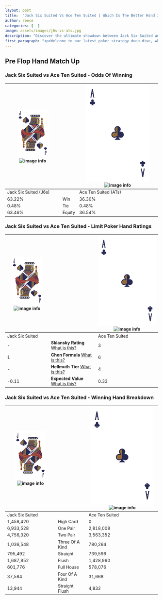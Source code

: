 ```yaml
---
layout: post
title:  "Jack Six Suited Vs Ace Ten Suited | Which Is The Better Hand In Poker? A Complete Guide"
author: reece
categories: [  ]
image: assets/images/j6s-vs-ats.jpg
description: "Discover the ultimate showdown between Jack Six Suited and Ace Ten Suited in poker! Uncover the odds, strategies, and scenarios where one hand triumphs over the other. Get ready to up your poker game with this thrilling analysis."
first_paragraph: "<p>Welcome to our latest poker strategy deep dive, where we're pitting two distinct hands against each other in a high-stakes showdown: Jack Six Suited vs Ace Ten Suited.</p><p>In the dynamic world of poker, every decision counts, and knowing which hand holds the upper hand is key to your success at the table.</p><p>In this article, we'll dissect these two hands, explore the scenarios where one dominates the other, and equip you with the knowledge to make strategic choices that can tip the odds in your favor.</p><p>Get ready to unravel the intriguing dynamics of these poker hands and elevate your game to new heights.</p>"
---
```




[comment]: # (sp0)

## Pre Flop Hand Match Up

<div class="table hand-ratings" markdown="1"> 



### Jack Six Suited vs Ace Ten Suited - Odds Of Winning


    
| ![image info](assets/images/hand1/J.png) ![image info](assets/images/hand1/6s.png) |  | ![image info](assets/images/hand2/A.png) ![image info](assets/images/hand2/Ts.png) |
| -------- | -------- | -------- |
| Jack Six Suited (J6s) |  | Ace Ten Suited (ATs) |
| 63.22% | Win | 36.30% |
| 0.48% | Tie | 0.48% |
| 63.46% | Equity | 36.54% |




[comment]: # (sp1)



### Jack Six Suited vs Ace Ten Suited - Limit Poker Hand Ratings


    
| ![image info](assets/images/hand1/J.png) ![image info](assets/images/hand1/6s.png) |  | ![image info](assets/images/hand2/A.png) ![image info](assets/images/hand2/Ts.png) |
| -------- | -------- | -------- |
| Jack Six Suited |  | Ace Ten Suited |
| - | **Sklansky Rating** [What is this?](/sklansky-rating-explained) | 3 |
| 1 | **Chen Formula** [What is this?](/chen-formula-explained) | 6 |
| - | **Hellmuth Tier** [What is this?](/Hellmuth-tier-explained) | 4 |
| -0.11 | **Expected Value** [What is this?](/expected-value-explained) | 0.33 |




[comment]: # (sp2)



### Jack Six Suited vs Ace Ten Suited - Winning Hand Breakdown


    
| ![image info](assets/images/hand1/J.png) ![image info](assets/images/hand1/6s.png) |  | ![image info](assets/images/hand2/A.png) ![image info](assets/images/hand2/Ts.png) |
| -------- | -------- | -------- |
| Jack Six Suited |  | Ace Ten Suited |
| 1,458,420 | High Card | 0 |
| 6,933,528 | One Pair | 2,818,008 |
| 4,756,320 | Two Pair | 3,563,352 |
| 1,036,548 | Three Of A Kind | 780,264 |
| 795,492 | Straight | 739,596 |
| 1,687,852 | Flush | 1,428,960 |
| 601,776 | Full House | 578,076 |
| 37,584 | Four Of A Kind | 31,668 |
| 13,944 | Straight Flush | 4,832 |




[comment]: # (sp3)



</div>

[comment]: # (sp4)



[comment]: # (sp5)

